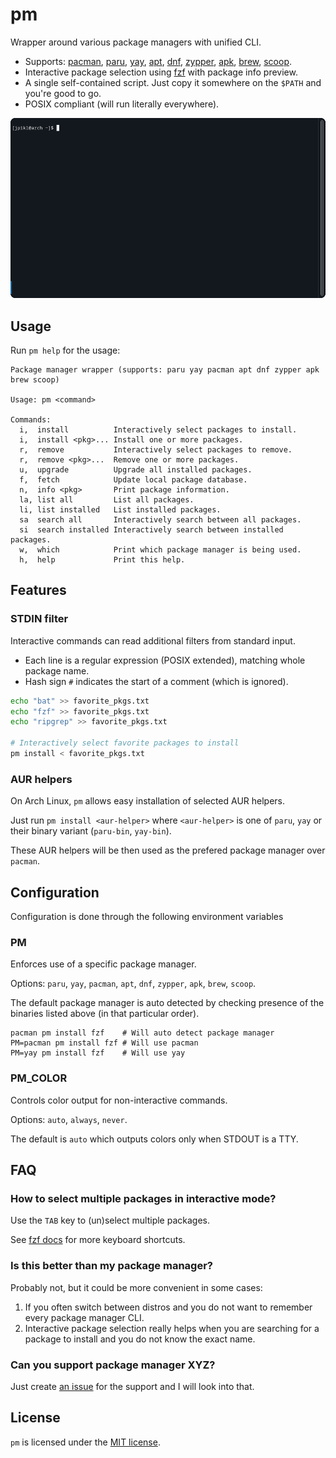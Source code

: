 # pm

Wrapper around various package managers with unified CLI.

- Supports: [pacman][pacman], [paru][paru], [yay][yay], [apt][apt], [dnf][dnf], [zypper][zypper], [apk][apk], [brew][brew], [scoop][scoop].
- Interactive package selection using [fzf][fzf] with package info preview.
- A single self-contained script. Just copy it somewhere on the `$PATH` and you're good to go.
- POSIX compliant (will run literally everywhere).

![Demo usage](demo.gif)

## Usage

Run `pm help` for the usage:

```
Package manager wrapper (supports: paru yay pacman apt dnf zypper apk brew scoop)

Usage: pm <command>

Commands:
  i,  install          Interactively select packages to install.
  i,  install <pkg>... Install one or more packages.
  r,  remove           Interactively select packages to remove.
  r,  remove <pkg>...  Remove one or more packages.
  u,  upgrade          Upgrade all installed packages.
  f,  fetch            Update local package database.
  n,  info <pkg>       Print package information.
  la, list all         List all packages.
  li, list installed   List installed packages.
  sa  search all       Interactively search between all packages.
  si  search installed Interactively search between installed packages.
  w,  which            Print which package manager is being used.
  h,  help             Print this help.
```

## Features

### STDIN filter

Interactive commands can read additional filters from standard input.

- Each line is a regular expression (POSIX extended), matching whole package name.
- Hash sign `#` indicates the start of a comment (which is ignored).

```sh
echo "bat" >> favorite_pkgs.txt
echo "fzf" >> favorite_pkgs.txt
echo "ripgrep" >> favorite_pkgs.txt

# Interactively select favorite packages to install
pm install < favorite_pkgs.txt
```

### AUR helpers

On Arch Linux, `pm` allows easy installation of selected AUR helpers.

Just run `pm install <aur-helper>` where `<aur-helper>` is one of `paru`, `yay` or their binary variant (`paru-bin`, `yay-bin`).

These AUR helpers will be then used as the prefered package manager over `pacman`.

## Configuration

Configuration is done through the following environment variables

### PM

Enforces use of a specific package manager.

Options: `paru`, `yay`, `pacman`, `apt`, `dnf`, `zypper`, `apk`, `brew`, `scoop`.

The default package manager is auto detected by checking presence of the binaries listed above (in that particular order).

```shell
pacman pm install fzf    # Will auto detect package manager
PM=pacman pm install fzf # Will use pacman
PM=yay pm install fzf    # Will use yay
```

### PM_COLOR

Controls color output for non-interactive commands.

Options: `auto`, `always`, `never`.

The default is `auto` which outputs colors only when STDOUT is a TTY.

## FAQ

### How to select multiple packages in interactive mode?

Use the `TAB` key to (un)select multiple packages.

See [fzf docs](https://github.com/junegunn/fzf#using-the-finder) for more keyboard shortcuts.

### Is this better than my package manager?

Probably not, but it could be more convenient in some cases:

1. If you often switch between distros and you do not want to remember every package manager CLI.
2. Interactive package selection really helps when you are searching for a package to install and you do not know the exact name.

### Can you support package manager XYZ?

Just create [an issue](https://github.com/jpikl/pm/issues) for the support and I will look into that.

## License

`pm` is licensed under the [MIT license](LICENSE).

[apt]: https://salsa.debian.org/apt-team/apt
[apk]: https://wiki.alpinelinux.org/wiki/Alpine_Package_Keeper
[brew]: https://brew.sh
[dnf]: https://github.com/rpm-software-management/dnf
[fzf]: https://github.com/junegunn/fzf
[pacman]: https://wiki.archlinux.org/title/Pacman
[paru]: https://github.com/Morganamilo/paru
[scoop]: https://scoop.sh
[yay]: https://github.com/Jguer/yay
[zypper]: https://en.opensuse.org/Portal:Zypper
